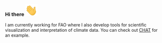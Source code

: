 ### Hi there <img src="https://raw.githubusercontent.com/ABSphreak/ABSphreak/master/gifs/Hi.gif" width="40px" /> </h1>
<p align="left">

I am currently working for FAO where I also develop tools for scientific visualization and interpretation of climate data. You can check out [CHAT](https://github.com/OCBteam/Climate-HAzard-Toolbox-CHAT-) for an example.
  

